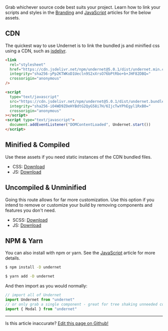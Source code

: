 Grab whichever source code best suits your project. Learn how to link your scripts and styles in the [Branding](/docs/overview/branding) and [JavaScript](/docs/overview/javascript) articles for the below assets.

## CDN

The quickest way to use Undernet is to link the bundled js and minified css using a CDN, such as [jsdelivr](https://jsdelivr.com).

```html
<link
  rel="stylesheet"
  href="https://cdn.jsdelivr.net/npm/undernet@5.0.1/dist/undernet.min.css"
  integrity="sha256-yPp2KTWKoD1Uecln9S2xXrsO76bPtRbo+b+JHF82DBQ="
  crossorigin="anonymous"
/>
```

```html
<script
  type="text/javascript"
  src="https://cdn.jsdelivr.net/npm/undernet@5.0.1/dist/undernet.bundle.min.js"
  integrity="sha256-iO4WD9ZOeHYBdtG2QyG58i7H/6IjcTwYPhEgyl1RxB0="
  crossorigin="anonymous"
></script>
<script type="text/javascript">
  document.addEventListener("DOMContentLoaded", Undernet.start())
</script>
```

## Minified & Compiled

Use these assets if you need static instances of the CDN bundled files.

- CSS: [Download](https://github.com/geotrev/undernet/raw/master/dist/undernet.css.zip)
- JS: [Download](https://github.com/geotrev/undernet/raw/master/dist/undernet.js.zip)

## Uncompiled & Unminified

Going this route allows for far more customization. Use this option if you intend to remove or customize your build by removing components and features you don't need.

- SCSS: [Download](https://github.com/geotrev/undernet/raw/master/dist/undernet.scss.zip)
- JS: [Download](https://github.com/geotrev/undernet/raw/master/dist/undernet.modules.js.zip)

## NPM & Yarn

You can also install with npm or yarn. See the [JavaScript](/docs/overview/javascript) article for more details.

```sh
$ npm install -D undernet
```

```sh
$ yarn add -D undernet
```

And then import as you would normally:

```js
// import all of Undernet
import Undernet from "undernet"
// or only grab a single component - great for tree shaking unneeded components
import { Modal } from "undernet"
```

<hr />
<p class="has-right-text">Is this article inaccurate? <a href="https://github.com/geotrev/undernet/tree/master/site/docs/download.md">Edit this page on Github!</a></p>
